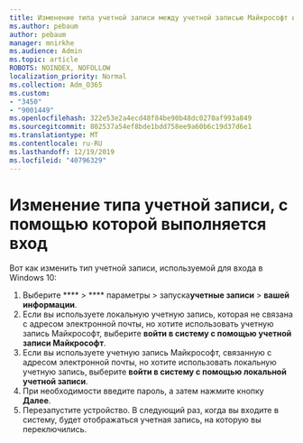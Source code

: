 ```yaml
---
title: Изменение типа учетной записи между учетной записью Майкрософт и локальной учетной записью
ms.author: pebaum
author: pebaum
manager: mnirkhe
ms.audience: Admin
ms.topic: article
ROBOTS: NOINDEX, NOFOLLOW
localization_priority: Normal
ms.collection: Adm_O365
ms.custom:
- "3450"
- "9001449"
ms.openlocfilehash: 322e53e2a4ecd48f84be90b48dc0270af993a849
ms.sourcegitcommit: 802537a54ef8bde1bdd758ee9a60b6c19d37d6e1
ms.translationtype: MT
ms.contentlocale: ru-RU
ms.lasthandoff: 12/19/2019
ms.locfileid: "40796329"
---
```

# <a name="change-the-account-type-that-you-sign-in-with"></a>Изменение типа учетной записи, с помощью которой выполняется вход

Вот как изменить тип учетной записи, используемой для входа в Windows 10:

1. Выберите **** > **** параметры > запуска**учетные записи** > **вашей информации**.
2. Если вы используете локальную учетную запись, которая не связана с адресом электронной почты, но хотите использовать учетную запись Майкрософт, выберите **войти в систему с помощью учетной записи Майкрософт**.
3. Если вы используете учетную запись Майкрософт, связанную с адресом электронной почты, но хотите использовать локальную учетную запись, выберите **войти в систему с помощью локальной учетной записи**.
4. При необходимости введите пароль, а затем нажмите кнопку **Далее**.
5. Перезапустите устройство. В следующий раз, когда вы входите в систему, будет отображаться учетная запись, на которую вы переключились.